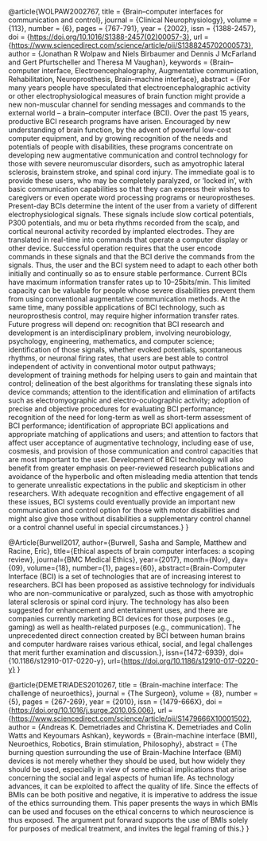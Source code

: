 @article{WOLPAW2002767,
title = {Brain–computer interfaces for communication and control},
journal = {Clinical Neurophysiology},
volume = {113},
number = {6},
pages = {767-791},
year = {2002},
issn = {1388-2457},
doi = {https://doi.org/10.1016/S1388-2457(02)00057-3},
url = {https://www.sciencedirect.com/science/article/pii/S1388245702000573},
author = {Jonathan R Wolpaw and Niels Birbaumer and Dennis J McFarland and Gert Pfurtscheller and Theresa M Vaughan},
keywords = {Brain–computer interface, Electroencephalography, Augmentative communication, Rehabilitation, Neuroprosthesis, Brain–machine interface},
abstract = {For many years people have speculated that electroencephalographic activity or other electrophysiological measures of brain function might provide a new non-muscular channel for sending messages and commands to the external world – a brain–computer interface (BCI). Over the past 15 years, productive BCI research programs have arisen. Encouraged by new understanding of brain function, by the advent of powerful low-cost computer equipment, and by growing recognition of the needs and potentials of people with disabilities, these programs concentrate on developing new augmentative communication and control technology for those with severe neuromuscular disorders, such as amyotrophic lateral sclerosis, brainstem stroke, and spinal cord injury. The immediate goal is to provide these users, who may be completely paralyzed, or ‘locked in’, with basic communication capabilities so that they can express their wishes to caregivers or even operate word processing programs or neuroprostheses. Present-day BCIs determine the intent of the user from a variety of different electrophysiological signals. These signals include slow cortical potentials, P300 potentials, and mu or beta rhythms recorded from the scalp, and cortical neuronal activity recorded by implanted electrodes. They are translated in real-time into commands that operate a computer display or other device. Successful operation requires that the user encode commands in these signals and that the BCI derive the commands from the signals. Thus, the user and the BCI system need to adapt to each other both initially and continually so as to ensure stable performance. Current BCIs have maximum information transfer rates up to 10–25bits/min. This limited capacity can be valuable for people whose severe disabilities prevent them from using conventional augmentative communication methods. At the same time, many possible applications of BCI technology, such as neuroprosthesis control, may require higher information transfer rates. Future progress will depend on: recognition that BCI research and development is an interdisciplinary problem, involving neurobiology, psychology, engineering, mathematics, and computer science; identification of those signals, whether evoked potentials, spontaneous rhythms, or neuronal firing rates, that users are best able to control independent of activity in conventional motor output pathways; development of training methods for helping users to gain and maintain that control; delineation of the best algorithms for translating these signals into device commands; attention to the identification and elimination of artifacts such as electromyographic and electro-oculographic activity; adoption of precise and objective procedures for evaluating BCI performance; recognition of the need for long-term as well as short-term assessment of BCI performance; identification of appropriate BCI applications and appropriate matching of applications and users; and attention to factors that affect user acceptance of augmentative technology, including ease of use, cosmesis, and provision of those communication and control capacities that are most important to the user. Development of BCI technology will also benefit from greater emphasis on peer-reviewed research publications and avoidance of the hyperbolic and often misleading media attention that tends to generate unrealistic expectations in the public and skepticism in other researchers. With adequate recognition and effective engagement of all these issues, BCI systems could eventually provide an important new communication and control option for those with motor disabilities and might also give those without disabilities a supplementary control channel or a control channel useful in special circumstances.}
}


 @Article{Burwell2017,
author={Burwell, Sasha
and Sample, Matthew
and Racine, Eric},
title={Ethical aspects of brain computer interfaces: a scoping review},
journal={BMC Medical Ethics},
year={2017},
month={Nov},
day={09},
volume={18},
number={1},
pages={60},
abstract={Brain-Computer Interface (BCI) is a set of technologies that are of increasing interest to researchers. BCI has been proposed as assistive technology for individuals who are non-communicative or paralyzed, such as those with amyotrophic lateral sclerosis or spinal cord injury. The technology has also been suggested for enhancement and entertainment uses, and there are companies currently marketing BCI devices for those purposes (e.g., gaming) as well as health-related purposes (e.g., communication). The unprecedented direct connection created by BCI between human brains and computer hardware raises various ethical, social, and legal challenges that merit further examination and discussion.},
issn={1472-6939},
doi={10.1186/s12910-017-0220-y},
url={https://doi.org/10.1186/s12910-017-0220-y}
}

@article{DEMETRIADES2010267,
title = {Brain-machine interface: The challenge of neuroethics},
journal = {The Surgeon},
volume = {8},
number = {5},
pages = {267-269},
year = {2010},
issn = {1479-666X},
doi = {https://doi.org/10.1016/j.surge.2010.05.006},
url = {https://www.sciencedirect.com/science/article/pii/S1479666X10001502},
author = {Andreas K. Demetriades and Christina K. Demetriades and Colin Watts and Keyoumars Ashkan},
keywords = {Brain-machine interface (BMI), Neuroethics, Robotics, Brain stimulation, Philosophy},
abstract = {The burning question surrounding the use of Brain-Machine Interface (BMI) devices is not merely whether they should be used, but how widely they should be used, especially in view of some ethical implications that arise concerning the social and legal aspects of human life. As technology advances, it can be exploited to affect the quality of life. Since the effects of BMIs can be both positive and negative, it is imperative to address the issue of the ethics surrounding them. This paper presents the ways in which BMIs can be used and focuses on the ethical concerns to which neuroscience is thus exposed. The argument put forward supports the use of BMIs solely for purposes of medical treatment, and invites the legal framing of this.}
}
